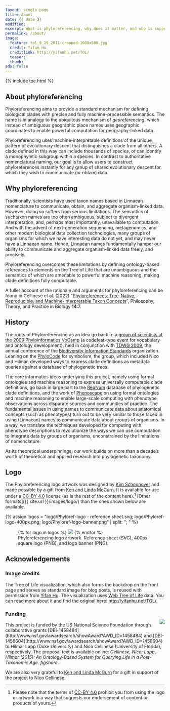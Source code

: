 ```yaml
---
layout: single-page
title: About
date: {{ date }}
modified:
excerpt: What is phyloreferencing, why does it matter, and who is supporting it.
permalink: /about/
image:
  feature: tol_9_19_2011-cropped-1600x800.jpg
  credit: Yifan Hu
  creditlink: http://yifanhu.net/TOL/
  teaser:
  thumb:
ads: false
---
```


{% include toc.html %}

## About phyloreferencing 

Phyloreferencing aims to provide a standard mechanism for defining
biological clades with precise and fully machine-processible
semantics. The name is in analogy to the ubiquitous mechanism of
_georeferencing_, which instead of ambiguous geographic place names
uses geographic coordinates to enable powerful computation for
geography-linked data.

Phyloreferencing uses machine-interpretable definitions of the unique
pattern of evolutionary descent that distinguishes a clade from all
others. A clade defined in this way can include thousands of species,
or can identify a monophyletic subgroup within a species. In contrast
to authoritative nomenclatural naming, our goal is to allow users to
construct phyloreferences instantly for any group of shared
evolutionary descent for which they wish to communicate (or obtain)
data.

## Why phyloreferencing

Traditionally, scientists have used taxon names based in Linnaean
nomenclature to communicate, obtain, and aggregate organism-linked
data. However, doing so suffers from serious limitations. The
semantics of suchtaxon names are too often ambiguous, subject to
divergent interpretation, and, perhaps most importantly, unavailable
to computation. And with the advent of next-generation sequencing,
metagenomics, and other modern biological data collection
technologies, many groups of organisms for which we have interesting
data do not yet, and may never have a Linnaean name. Hence, Linnaean
names fundamentally hamper our ability to communicate and aggregate
organism-linked data freely, and precisely.

Phyloreferencing overcomes these limitations by defining
ontology-based references to elements on the Tree of Life that are
unambiguous and the semantics of which are amenable to powerful
machine reasoning, making clade definitions fully computable.

A fuller account of the rationale and arguments for phyloreferencing
can be found in Cellinese et al. (2022) “[Phyloreferences:
Tree-Native, Reproducible, and Machine-Interpretable Taxon Concepts](https://doi.org/10.3998/ptpbio.2101)”,
Philosophy, Theory, and Practice in Biology **14**:7.

## History

The roots of Phyloreferencing as an idea go back to a [group of
scientists at the 2009 Phyloinformatics VoCamp][VoCamp subgroup] (a
codefest-type event for vocabulary and ontology development), held in
conjunction with [TDWG 2009], the annual conference of the [Biodiversity
Information Standards] organization. Leaning on the [PhyloCode] for
symbolism, the group, which included Nico and Hilmar, developed ways
to express clade definitions as metadata queries against a database of
phylogenetic trees.

The core informatics ideas underlying this project, namely using
formal ontologies and machine reasoning to express universally
computable clade definitions, go back in large part to the [RegNum]
database of phylogenetic clade definitions, and the work of [Phenoscape]
on using formal ontologies and machine reasoning to enable large-scale
computing with phenotype observations across disparate sources and
communities of practice. The fundamental issues in using names to
communicate data about anatomical concepts (such as phenotypes) turn
out to be very similar to those faced in using (Linnaean) names to
communicate data about groups of organisms. In a way, we translate the
techniques developed for computing with phenotype descriptions to
revolutionize the ways we can use computation to integrate data by
groups of organisms, unconstrained by the limitations of nomenclature.

As its theoretical underpinnings, our work builds on more than a
decade’s worth of theoretical and applied research into phylogenetic
taxonomy.

## Logo

The Phyloreferencing logo artwork was designed by [Kim Schoonover] and
made possible by a gift from [Ken and Linda McGurn]. It is available
for use under a [CC-BY 4.0] license (as is the rest of the content
here).[^1] [Other formats]({{ site.url }}/images/logo/) than the ones
shown below are available.

[^1]: Please note that the terms of [CC-BY 4.0] prohibit you from
      using the logo or artwork in a way that suggests our endorsement
      of content or products of yours.

{% assign logos = "logo/Phyloref-logo - reference sheet.svg; logo/Phyloref-logo-400px.png; logo/Phyloref-logo-banner.png" | split: "; " %}
<figure class="third">
  {% for logo in logos %}
  <a href="{{ site.url }}/images/{{ logo }}"><img src="{{ site.url }}/images/{{ logo }}"/></a>
  {% endfor %}
  <figcaption>Phyloreferencing logo artwork. Reference sheet (SVG),
  400px square logo (PNG), and logo banner (PNG).
  </figcaption>
</figure>


## Acknowledgements

### Image credits

The Tree of Life visualization, which also forms the backdrop on the
front page and serves as standard image for blog posts, is reused with
permission from [Yifan Hu]. The visualization uses
[Web Tree of Life][TolWeb] data. You can read more about it and find
the original here: <http://yifanhu.net/TOL/>.

### Funding

<div style="float: right; max-width: 128px; margin-top:
-10px;"><img src="http://www.nsf.gov/images/logos/nsf1.jpg"/></div>
This project is funded by the US National Science Foundation through
collaborative grants
[DBI-1458484](http://www.nsf.gov/awardsearch/showAward?AWD_ID=1458484)
and
[DBI-1458604](http://www.nsf.gov/awardsearch/showAward?AWD_ID=1458604)
to Hilmar Lapp (Duke University) and Nico Cellinese (University of
Florida), respectively. The proposal text is available online: <cite>Cellinese, Nico; Lapp, Hilmar (2015): An Ontology-Based System for Querying Life in a Post-Taxonomic Age. figshare. <https://dx.doi.org/10.6084/m9.figshare.1401984></cite>

We are also very grateful to [Ken and Linda McGurn] for a gift in
support of the project to Nico Cellinese.

[VoCamp subgroup]: https://www.evoio.org/wiki/Phyloreferencing_subgroup
[TDWG 2009]: http://www.tdwg.org/conference2009/
[Biodiversity Information Standards]: http://tdwg.org
[RegNum]: http://phyloregnum.org
[Phenoscape]: http://phenoscape.org
[PhyloCode]: https://www.ohio.edu/phylocode/
[Yifan Hu]: http://yifanhu.net/
[TolWeb]: http://www.tolweb.org/
[Kim Schoonover]: https://wikimediafoundation.org/wiki/User:Isarra
[Ken and Linda McGurn]: http://mcgurn.com/mcgurn4.htm
[CC-BY 4.0]: https://creativecommons.org/licenses/by/4.0/
